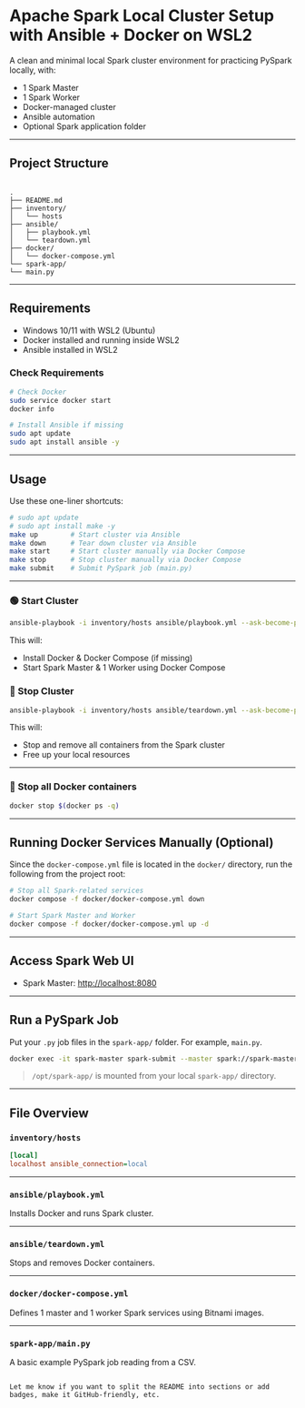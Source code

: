 # Apache Spark Local Cluster Setup with Ansible + Docker on WSL2

A clean and minimal local Spark cluster environment for practicing PySpark locally, with:

* 1 Spark Master  
* 1 Spark Worker  
* Docker-managed cluster  
* Ansible automation  
* Optional Spark application folder

---

## Project Structure

```

.
├── README.md
├── inventory/
│   └── hosts
├── ansible/
│   ├── playbook.yml
│   └── teardown.yml
├── docker/
│   └── docker-compose.yml 
└── spark-app/
└── main.py

````

---

## Requirements

* Windows 10/11 with WSL2 (Ubuntu)
* Docker installed and running inside WSL2
* Ansible installed in WSL2

### Check Requirements

```bash
# Check Docker
sudo service docker start
docker info

# Install Ansible if missing
sudo apt update
sudo apt install ansible -y
````

---

## Usage

Use these one-liner shortcuts:

```bash
# sudo apt update
# sudo apt install make -y
make up        # Start cluster via Ansible
make down      # Tear down cluster via Ansible
make start     # Start cluster manually via Docker Compose
make stop      # Stop cluster manually via Docker Compose
make submit    # Submit PySpark job (main.py)
```

---

### 🟢 Start Cluster

```bash
ansible-playbook -i inventory/hosts ansible/playbook.yml --ask-become-pass
```

This will:

* Install Docker & Docker Compose (if missing)
* Start Spark Master & 1 Worker using Docker Compose

### 🔴 Stop Cluster

```bash
ansible-playbook -i inventory/hosts ansible/teardown.yml --ask-become-pass
```

This will:

* Stop and remove all containers from the Spark cluster
* Free up your local resources

---

### 🔴 Stop all Docker containers

```bash
docker stop $(docker ps -q)
```

---

## Running Docker Services Manually (Optional)

Since the `docker-compose.yml` file is located in the `docker/` directory, run the following from the project root:

```bash
# Stop all Spark-related services
docker compose -f docker/docker-compose.yml down

# Start Spark Master and Worker
docker compose -f docker/docker-compose.yml up -d
```

---

## Access Spark Web UI

* Spark Master: [http://localhost:8080](http://localhost:8080)

---

## Run a PySpark Job

Put your `.py` job files in the `spark-app/` folder. For example, `main.py`.

```bash
docker exec -it spark-master spark-submit --master spark://spark-master:7077 /opt/spark-app/main.py
```

> `/opt/spark-app/` is mounted from your local `spark-app/` directory.

---

## File Overview

### `inventory/hosts`

```ini
[local]
localhost ansible_connection=local
```

---

### `ansible/playbook.yml`

Installs Docker and runs Spark cluster.

---

### `ansible/teardown.yml`

Stops and removes Docker containers.

---

### `docker/docker-compose.yml`

Defines 1 master and 1 worker Spark services using Bitnami images.

---

### `spark-app/main.py`

A basic example PySpark job reading from a CSV.

```

Let me know if you want to split the README into sections or add badges, make it GitHub-friendly, etc.
```
